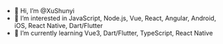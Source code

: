 - 👋 Hi, I’m @XuShunyi
- 👀 I’m interested in JavaScript, Node.js, Vue, React, Angular, Android, iOS, React Native, Dart/Flutter
- 🌱 I’m currently learning Vue3, Dart/Flutter, TypeScript, React Native

<!---
XuShunyi/XuShunyi is a ✨ special ✨ repository because its `README.md` (this file) appears on your GitHub profile.
You can click the Preview link to take a look at your changes.
--->
